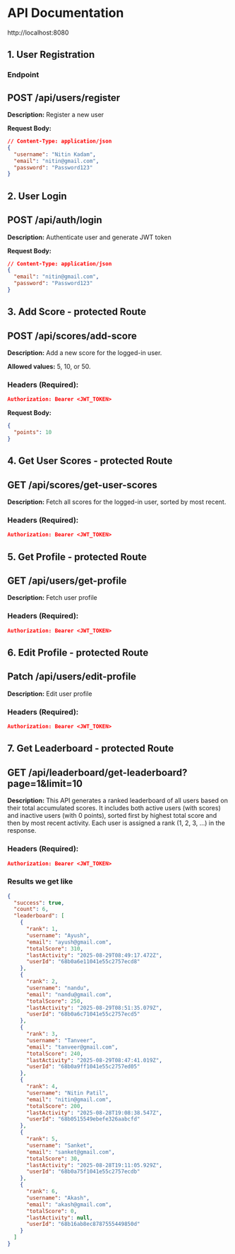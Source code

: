 # API Documentation

http://localhost:8080

## 1. User Registration

### Endpoint

## POST /api/users/register

**Description:** Register a new user

**Request Body:**

```json
// Content-Type: application/json
{
  "username": "Nitin Kadam",
  "email": "nitin@gmail.com",
  "password": "Password123"
}
```

## 2. User Login

## POST /api/auth/login 

**Description:** Authenticate user and generate JWT token

**Request Body:**

```json
// Content-Type: application/json
{
  "email": "nitin@gmail.com",
  "password": "Password123"
}
```

## 3. Add Score - protected Route

## POST /api/scores/add-score

**Description:** Add a new score for the logged-in user.

**Allowed values:** 5, 10, or 50.

### Headers (Required):

```json
Authorization: Bearer <JWT_TOKEN>
```

**Request Body:**

```json
{
  "points": 10
}
```

## 4. Get User Scores - protected Route

## GET /api/scores/get-user-scores

**Description:** Fetch all scores for the logged-in user, sorted by most recent.

### Headers (Required):

```json
Authorization: Bearer <JWT_TOKEN>
```

## 5. Get Profile - protected Route

## GET /api/users/get-profile

**Description:** Fetch user profile

### Headers (Required):

```json
Authorization: Bearer <JWT_TOKEN>
```


## 6. Edit Profile - protected Route

## Patch /api/users/edit-profile

**Description:** Edit user profile

### Headers (Required):

```json
Authorization: Bearer <JWT_TOKEN>
```


## 7. Get Leaderboard - protected Route

## GET /api/leaderboard/get-leaderboard?page=1&limit=10

**Description:** This API generates a ranked leaderboard of all users based on their total accumulated scores. It includes both active users (with scores) and inactive users (with 0 points), sorted first by highest total score and then by most recent activity. Each user is assigned a rank (1, 2, 3, …) in the response.


### Headers (Required):

```json
Authorization: Bearer <JWT_TOKEN>
```

### Results we get like 
```json
{
  "success": true,
  "count": 6,
  "leaderboard": [
    {
      "rank": 1,
      "username": "Ayush",
      "email": "ayush@gmail.com",
      "totalScore": 310,
      "lastActivity": "2025-08-29T08:49:17.472Z",
      "userId": "68b0a6e11041e55c2757ecd8"
    },
    {
      "rank": 2,
      "username": "nandu",
      "email": "nandu@gmail.com",
      "totalScore": 250,
      "lastActivity": "2025-08-29T08:51:35.079Z",
      "userId": "68b0a6c71041e55c2757ecd5"
    },
    {
      "rank": 3,
      "username": "Tanveer",
      "email": "tanveer@gmail.com",
      "totalScore": 240,
      "lastActivity": "2025-08-29T08:47:41.019Z",
      "userId": "68b0a9ff1041e55c2757ed05"
    },
    {
      "rank": 4,
      "username": "Nitin Patil",
      "email": "nitin@gmail.com",
      "totalScore": 200,
      "lastActivity": "2025-08-28T19:08:38.547Z",
      "userId": "68b0515549ebefe326aabcfd"
    },
    {
      "rank": 5,
      "username": "Sanket",
      "email": "sanket@gmail.com",
      "totalScore": 30,
      "lastActivity": "2025-08-28T19:11:05.929Z",
      "userId": "68b0a75f1041e55c2757ecdb"
    },
    {
      "rank": 6,
      "username": "Akash",
      "email": "akash@gmail.com",
      "totalScore": 0,
      "lastActivity": null,
      "userId": "68b16ab8ec8787555449850d"
    }
  ]
}
```